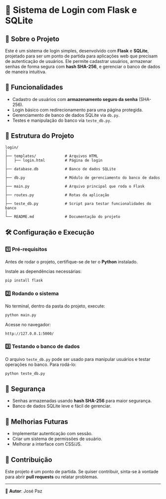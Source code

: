 # 🔐 Sistema de Login com Flask e SQLite

## 📌 Sobre o Projeto

Este é um sistema de login simples, desenvolvido com **Flask** e **SQLite**, projetado para ser um ponto de partida para aplicações web que precisam de autenticação de usuários. Ele permite cadastrar usuários, armazenar senhas de forma segura com **hash SHA-256**, e gerenciar o banco de dados de maneira intuitiva.

## 🚀 Funcionalidades

- Cadastro de usuários com **armazenamento seguro da senha** (SHA-256).
- Login básico com redirecionamento para uma página protegida.
- Gerenciamento de banco de dados SQLite via `db.py`.
- Testes e manipulação do banco via `teste_db.py`.

## 📂 Estrutura do Projeto

```
login/
│
├── templates/             # Arquivos HTML
│   ├── login.html         # Página de login
│ 
├── database.db            # Banco de dados SQLite
│
├── db.py                  # Módulo de gerenciamento do banco de dados
│
├── main.py                # Arquivo principal que roda o Flask
│
├── routes.py              # Rotas da aplicação
│
├── teste_db.py            # Script para testar funcionalidades do banco
│
└── README.md              # Documentação do projeto
```

## 🛠️ Configuração e Execução

### 1️⃣ **Pré-requisitos**

Antes de rodar o projeto, certifique-se de ter o **Python** instalado.

Instale as dependências necessárias:

```bash
pip install flask
```

### 2️⃣ **Rodando o sistema**

No terminal, dentro da pasta do projeto, execute:

```bash
python main.py
```

Acesse no navegador:

```
http://127.0.0.1:5000/
```

### 3️⃣ **Testando o banco de dados**

O arquivo `teste_db.py` pode ser usado para manipular usuários e testar operações no banco. Para rodá-lo:

```bash
python teste_db.py
```

## 🔐 Segurança

- Senhas armazenadas usando **hash SHA-256** para maior segurança.
- Banco de dados SQLite leve e fácil de gerenciar.

## 📌 Melhorias Futuras

- Implementar autenticação com sessão.
- Criar um sistema de permissões de usuário.
- Melhorar a interface com CSS/JS.

## 🤝 Contribuição

Este projeto é um ponto de partida. Se quiser contribuir, sinta-se à vontade para abrir **pull requests** ou relatar problemas.

---

📌 **Autor**: José Paz
